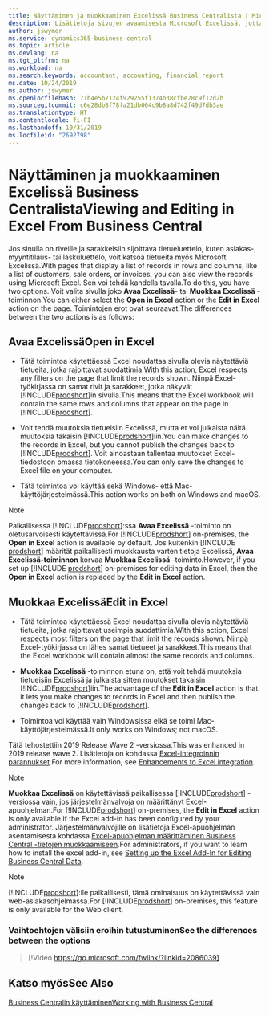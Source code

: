 ```yaml
---
title: Näyttäminen ja muokkaaminen Excelissä Business Centralista | Microsoft Docs
description: Lisätietoja sivujen avaamisesta Microsoft Excelissä, jotta tietoja voi analysoida paremmin Business Centralissa.
author: jswymer
ms.service: dynamics365-business-central
ms.topic: article
ms.devlang: na
ms.tgt_pltfrm: na
ms.workload: na
ms.search.keywords: accountant, accounting, financial report
ms.date: 10/24/2019
ms.author: jswymer
ms.openlocfilehash: 71b4e5b7124f929255f1374b38cfbe28c9f12d2b
ms.sourcegitcommit: c6e28db8f78fa21db064c9b8a8d742f49d7db3ae
ms.translationtype: HT
ms.contentlocale: fi-FI
ms.lasthandoff: 10/31/2019
ms.locfileid: "2692798"
---
```

# <a name="viewing-and-editing-in-excel-from-business-central"></a><span data-ttu-id="4911e-103">Näyttäminen ja muokkaaminen Excelissä Business Centralista</span><span class="sxs-lookup"><span data-stu-id="4911e-103">Viewing and Editing in Excel From Business Central</span></span>

<span data-ttu-id="4911e-104">Jos sinulla on riveille ja sarakkeisiin sijoittava tietueluettelo, kuten asiakas-, myyntitilaus- tai laskuluettelo, voit katsoa tietueita myös Microsoft Excelissä.</span><span class="sxs-lookup"><span data-stu-id="4911e-104">With pages that display a list of records in rows and columns, like a list of customers, sale orders, or invoices, you can also view the records using Microsoft Excel.</span></span> <span data-ttu-id="4911e-105">Sen voi tehdä kahdella tavalla.</span><span class="sxs-lookup"><span data-stu-id="4911e-105">To do this, you have two options.</span></span> <span data-ttu-id="4911e-106">Voit valita sivulla joko **Avaa Excelissä**- tai **Muokkaa Excelissä** -toiminnon.</span><span class="sxs-lookup"><span data-stu-id="4911e-106">You can either select the **Open in Excel** action or the **Edit in Excel** action on the page.</span></span> <span data-ttu-id="4911e-107">Toimintojen erot ovat seuraavat:</span><span class="sxs-lookup"><span data-stu-id="4911e-107">The differences between the two actions is as follows:</span></span>  

## <a name="open-in-excel"></a><span data-ttu-id="4911e-108">Avaa Excelissä</span><span class="sxs-lookup"><span data-stu-id="4911e-108">Open in Excel</span></span>

- <span data-ttu-id="4911e-109">Tätä toimintoa käytettäessä Excel noudattaa sivulla olevia näytettäviä tietueita, jotka rajoittavat suodattimia.</span><span class="sxs-lookup"><span data-stu-id="4911e-109">With this action, Excel respects any filters on the page that limit the records shown.</span></span> <span data-ttu-id="4911e-110">Niinpä Excel-työkirjassa on samat rivit ja sarakkeet, jotka näkyvät [!INCLUDE[prodshort](includes/prodshort.md)]in sivulla.</span><span class="sxs-lookup"><span data-stu-id="4911e-110">This means that the Excel workbook will contain the same rows and columns that appear on the page in [!INCLUDE[prodshort](includes/prodshort.md)].</span></span>

- <span data-ttu-id="4911e-111">Voit tehdä muutoksia tietueisiin Excelissä, mutta et voi julkaista näitä muutoksia takaisin [!INCLUDE[prodshort](includes/prodshort.md)]iin.</span><span class="sxs-lookup"><span data-stu-id="4911e-111">You can make changes to the records in Excel, but you cannot publish the changes back to [!INCLUDE[prodshort](includes/prodshort.md)].</span></span> <span data-ttu-id="4911e-112">Voit ainoastaan tallentaa muutokset Excel-tiedostoon omassa tietokoneessa.</span><span class="sxs-lookup"><span data-stu-id="4911e-112">You can only save the changes to Excel file on your computer.</span></span> 

- <span data-ttu-id="4911e-113">Tätä toimintoa voi käyttää sekä Windows- että Mac-käyttöjärjestelmässä.</span><span class="sxs-lookup"><span data-stu-id="4911e-113">This action works on both on Windows and macOS.</span></span> 

> [!NOTE]
> <span data-ttu-id="4911e-114">Paikallisessa [!INCLUDE[prodshort](includes/prodshort.md)]:ssa **Avaa Excelissä** -toiminto on oletusarvoisesti käytettävissä.</span><span class="sxs-lookup"><span data-stu-id="4911e-114">For [!INCLUDE[prodshort](includes/prodshort.md)] on-premises, the **Open in Excel** action is available by default.</span></span> <span data-ttu-id="4911e-115">Jos kuitenkin [!INCLUDE [prodshort](includes/prodshort.md)] määrität paikallisesti muokkausta varten tietoja Excelissä, **Avaa Excelissä-toiminnon** korvaa **Muokkaa Excelissä** -toiminto.</span><span class="sxs-lookup"><span data-stu-id="4911e-115">However, if you set up [!INCLUDE [prodshort](includes/prodshort.md)] on-premises for editing data in Excel, then the **Open in Excel** action is replaced by the **Edit in Excel** action.</span></span>

## <a name="edit-in-excel"></a><span data-ttu-id="4911e-116">Muokkaa Excelissä</span><span class="sxs-lookup"><span data-stu-id="4911e-116">Edit in Excel</span></span>

- <span data-ttu-id="4911e-117">Tätä toimintoa käytettäessä Excel noudattaa sivulla olevia näytettäviä tietueita, jotka rajoittavat useimpia suodattimia.</span><span class="sxs-lookup"><span data-stu-id="4911e-117">With this action, Excel respects most filters on the page that limit the records shown.</span></span> <span data-ttu-id="4911e-118">Niinpä Excel-työkirjassa on lähes samat tietueet ja sarakkeet.</span><span class="sxs-lookup"><span data-stu-id="4911e-118">This means that the Excel workbook will contain almost the same records and columns.</span></span>

- <span data-ttu-id="4911e-119">**Muokkaa Excelissä** -toiminnon etuna on, että voit tehdä muutoksia tietueisiin Excelissä ja julkaista sitten muutokset takaisin [!INCLUDE[prodshort](includes/prodshort.md)]iin.</span><span class="sxs-lookup"><span data-stu-id="4911e-119">The advantage of the **Edit in Excel** action is that it lets you make changes to records in Excel and then publish the changes back to [!INCLUDE[prodshort](includes/prodshort.md)].</span></span>

- <span data-ttu-id="4911e-120">Toimintoa voi käyttää vain Windowsissa eikä se toimi Mac-käyttöjärjestelmässä.</span><span class="sxs-lookup"><span data-stu-id="4911e-120">It only works on Windows; not macOS.</span></span>

<span data-ttu-id="4911e-121">Tätä tehostettiin 2019 Release Wave 2 -versiossa.</span><span class="sxs-lookup"><span data-stu-id="4911e-121">This was enhanced in 2019 release wave 2.</span></span> <span data-ttu-id="4911e-122">Lisätietoja on kohdassa [Excel-integroinnin parannukset](/dynamics365-release-plan/2019wave2/dynamics365-business-central/enhancements-excel-integration).</span><span class="sxs-lookup"><span data-stu-id="4911e-122">For more information, see [Enhancements to Excel integration](/dynamics365-release-plan/2019wave2/dynamics365-business-central/enhancements-excel-integration).</span></span>

> [!NOTE]
> <span data-ttu-id="4911e-123">**Muokkaa Excelissä** on käytettävissä paikallisessa [!INCLUDE[prodshort](includes/prodshort.md)] -versiossa vain, jos järjestelmänvalvoja on määrittänyt Excel-apuohjelman.</span><span class="sxs-lookup"><span data-stu-id="4911e-123">For [!INCLUDE[prodshort](includes/prodshort.md)] on-premises, the **Edit in Excel** action is only available if the Excel add-in has been configured by your administrator.</span></span> <span data-ttu-id="4911e-124">Järjestelmänvalvojille on lisätietoja Excel-apuohjelman asentamisesta kohdassa [Excel-apuohjelman määrittäminen Business Central -tietojen muokkaamiseen](/dynamics365/business-central/dev-itpro/administration/configuring-excel-addin).</span><span class="sxs-lookup"><span data-stu-id="4911e-124">For administrators, if you want to learn how to install the excel add-in, see [Setting up the Excel Add-In for Editing Business Central Data](/dynamics365/business-central/dev-itpro/administration/configuring-excel-addin).</span></span>

> [!NOTE]
> <span data-ttu-id="4911e-125">[!INCLUDE[prodshort](includes/prodshort.md)]:lle paikallisesti, tämä ominaisuus on käytettävissä vain web-asiakasohjelmassa.</span><span class="sxs-lookup"><span data-stu-id="4911e-125">For [!INCLUDE[prodshort](includes/prodshort.md)] on-premises, this feature is only available for the Web client.</span></span>

### <a name="see-the-differences-between-the-options"></a><span data-ttu-id="4911e-126">Vaihtoehtojen välisiin eroihin tutustuminen</span><span class="sxs-lookup"><span data-stu-id="4911e-126">See the differences between the options</span></span> 
> [!Video https://go.microsoft.com/fwlink/?linkid=2086039]

## <a name="see-also"></a><span data-ttu-id="4911e-127">Katso myös</span><span class="sxs-lookup"><span data-stu-id="4911e-127">See Also</span></span>
[<span data-ttu-id="4911e-128">Business Centralin käyttäminen</span><span class="sxs-lookup"><span data-stu-id="4911e-128">Working with Business Central</span></span>](ui-work-product.md)  
